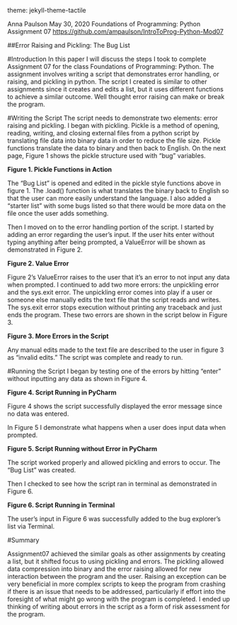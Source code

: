 theme: jekyll-theme-tactile

Anna Paulson
May 30, 2020
Foundations of Programming: Python
Assignment 07
https://github.com/ampaulson/IntroToProg-Python-Mod07

##Error Raising and Pickling: The Bug List

#Introduction
In this paper I will discuss the steps I took to complete Assignment 07 for the class Foundations of Programming: Python. The assignment involves writing a script that demonstrates error handling, or raising, and pickling in python. The script I created is similar to other assignments since it creates and edits a list, but it uses different functions to achieve a similar outcome. Well thought error raising can make or break the program. 

#Writing the Script
The script needs to demonstrate two elements: error raising and pickling. I began with pickling. Pickle is a method of opening, reading, writing, and closing external files from a python script by translating file data into binary data in order to reduce the file size. Pickle functions translate the data to binary and then back to English. On the next page, Figure 1 shows the pickle structure used with “bug” variables. 
 
**Figure 1. Pickle Functions in Action**

The “Bug List” is opened and edited in the pickle style functions above in figure 1. The .load() function is what translates the binary back to English so that the user can more easily understand the language. I also added a “starter list” with some bugs listed so that there would be more data on the file once the user adds something. 

Then I moved on to the error handling portion of the script. I started by adding an error regarding the user’s input. If the user hits enter without typing anything after being prompted, a ValueError will be shown as demonstrated in Figure 2. 

 
**Figure 2. Value Error**

Figure 2’s ValueError raises to the user that it’s an error to not input any data when prompted.
I continued to add two more errors: the unpickling error and the sys.exit error. The unpickling error comes into play if a user or someone else manually edits the text file that the script reads and writes. The sys.exit error stops execution without printing any traceback and just ends the program. These two errors are shown in the script below in Figure 3. 

 
**Figure 3. More Errors in the Script**

Any manual edits made to the text file are described to the user in figure 3 as “invalid edits.” 
The script was complete and ready to run. 

#Running the Script 
I began by testing one of the errors by hitting “enter” without inputting any data as shown in Figure 4. 
 
**Figure 4. Script Running in PyCharm**

Figure 4 shows the script successfully displayed the error message since no data was entered. 

In Figure 5 I demonstrate what happens when a user does input data when prompted. 

 
**Figure 5. Script Running without Error in PyCharm**

The script worked properly and allowed pickling and errors to occur. The “Bug List” was created.

Then I checked to see how the script ran in terminal as demonstrated in Figure 6. 
 
**Figure 6. Script Running in Terminal**

The user’s input in Figure 6 was successfully added to the bug explorer’s list via Terminal. 

#Summary

Assignment07 achieved the similar goals as other assignments by creating a list, but it shifted focus to using pickling and errors. 
The pickling allowed data compression into binary and the error raising allowed for new interaction between the program and the user. 
Raising an exception can be very beneficial in more complex scripts to keep the program from crashing if there is an issue that needs to
be addressed, particularly if effort into the foresight of what might go wrong with the program is completed. I ended up thinking of writing about errors in the script as a form of risk assessment for the program.
